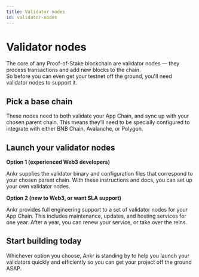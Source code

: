 ```yaml
---
title: Validator nodes
id: validator-nodes
---
```


# Validator nodes

The core of any Proof-of-Stake blockchain are validator nodes — they process transactions and add new blocks to the chain.  
So before you can even get your testnet off the ground, you'll need validator nodes to support it.

## Pick a base chain
These nodes need to both validate your App Chain, and sync up with your chosen parent chain. 
This means they’ll need to be specially configured to integrate with either BNB Chain, Avalanche, or Polygon.

## Launch your validator nodes
**Option 1 (experienced Web3 developers)**

Ankr supplies the validator binary and configuration files that correspond to your chosen parent chain. With these instructions and docs, you can set up your own validator nodes.

**Option 2 (new to Web3, or want SLA support)**

Ankr provides full engineering support to a set of validator nodes for your App Chain. This includes maintenance, updates, and hosting services for one year. After a year, you can renew your service, or take over the reins.

## Start building today
Whichever option you choose, Ankr is standing by to help you launch your validators quickly and efficiently so you can get your project off the ground ASAP.
